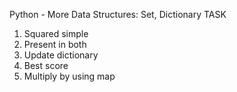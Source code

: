 Python - More Data Structures: Set, Dictionary
TASK

1. Squared simple
2. Present in both
3. Update dictionary
4. Best score
5. Multiply by using map
